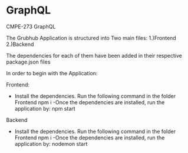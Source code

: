 # GraphQL
CMPE-273 GraphQL

The Grubhub Application is structured into Two main files:
1.)Frontend
2.)Backend

The dependencies for each of them have been added in their respective package.json files

In order to begin with the Application:

Frontend: 
- Install the dependencies. Run the following command in the folder Frontend
    npm i
-Once the dependencies are installed, run the application by:
    npm start
    
Backend
- Install the dependencies. Run the following command in the folder Frontend
    npm i
-Once the dependencies are installed, run the application by:
    nodemon start
    
